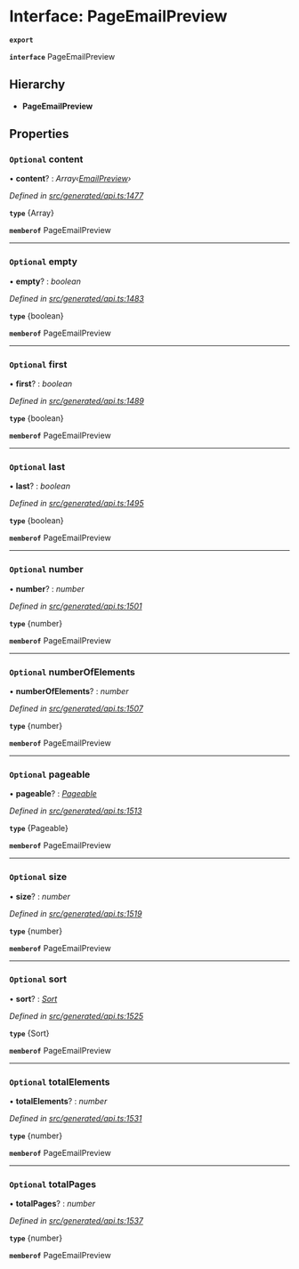 # Interface: PageEmailPreview

**`export`** 

**`interface`** PageEmailPreview

## Hierarchy

* **PageEmailPreview**

## Properties

### `Optional` content

• **content**? : *Array‹[EmailPreview](_generated_api_.emailpreview.md)›*

*Defined in [src/generated/api.ts:1477](https://github.com/mailslurp/mailslurp-client-ts-js/blob/5d485ad/src/generated/api.ts#L1477)*

**`type`** {Array<EmailPreview>}

**`memberof`** PageEmailPreview

___

### `Optional` empty

• **empty**? : *boolean*

*Defined in [src/generated/api.ts:1483](https://github.com/mailslurp/mailslurp-client-ts-js/blob/5d485ad/src/generated/api.ts#L1483)*

**`type`** {boolean}

**`memberof`** PageEmailPreview

___

### `Optional` first

• **first**? : *boolean*

*Defined in [src/generated/api.ts:1489](https://github.com/mailslurp/mailslurp-client-ts-js/blob/5d485ad/src/generated/api.ts#L1489)*

**`type`** {boolean}

**`memberof`** PageEmailPreview

___

### `Optional` last

• **last**? : *boolean*

*Defined in [src/generated/api.ts:1495](https://github.com/mailslurp/mailslurp-client-ts-js/blob/5d485ad/src/generated/api.ts#L1495)*

**`type`** {boolean}

**`memberof`** PageEmailPreview

___

### `Optional` number

• **number**? : *number*

*Defined in [src/generated/api.ts:1501](https://github.com/mailslurp/mailslurp-client-ts-js/blob/5d485ad/src/generated/api.ts#L1501)*

**`type`** {number}

**`memberof`** PageEmailPreview

___

### `Optional` numberOfElements

• **numberOfElements**? : *number*

*Defined in [src/generated/api.ts:1507](https://github.com/mailslurp/mailslurp-client-ts-js/blob/5d485ad/src/generated/api.ts#L1507)*

**`type`** {number}

**`memberof`** PageEmailPreview

___

### `Optional` pageable

• **pageable**? : *[Pageable](_generated_api_.pageable.md)*

*Defined in [src/generated/api.ts:1513](https://github.com/mailslurp/mailslurp-client-ts-js/blob/5d485ad/src/generated/api.ts#L1513)*

**`type`** {Pageable}

**`memberof`** PageEmailPreview

___

### `Optional` size

• **size**? : *number*

*Defined in [src/generated/api.ts:1519](https://github.com/mailslurp/mailslurp-client-ts-js/blob/5d485ad/src/generated/api.ts#L1519)*

**`type`** {number}

**`memberof`** PageEmailPreview

___

### `Optional` sort

• **sort**? : *[Sort](_generated_api_.sort.md)*

*Defined in [src/generated/api.ts:1525](https://github.com/mailslurp/mailslurp-client-ts-js/blob/5d485ad/src/generated/api.ts#L1525)*

**`type`** {Sort}

**`memberof`** PageEmailPreview

___

### `Optional` totalElements

• **totalElements**? : *number*

*Defined in [src/generated/api.ts:1531](https://github.com/mailslurp/mailslurp-client-ts-js/blob/5d485ad/src/generated/api.ts#L1531)*

**`type`** {number}

**`memberof`** PageEmailPreview

___

### `Optional` totalPages

• **totalPages**? : *number*

*Defined in [src/generated/api.ts:1537](https://github.com/mailslurp/mailslurp-client-ts-js/blob/5d485ad/src/generated/api.ts#L1537)*

**`type`** {number}

**`memberof`** PageEmailPreview
